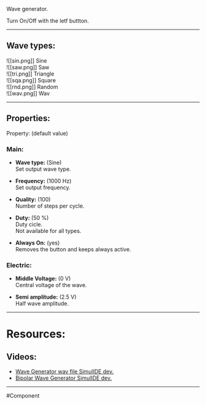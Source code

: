 Wave generator.

Turn On/Off with the letf buttton.

---

## Wave types:
![[sin.png]] Sine<br>
![[saw.png]] Saw<br>
![[tri.png]] Triangle<br>
![[sqa.png]] Square<br>
![[rnd.png]] Random<br>
![[wav.png]] Wav<br>

---

## Properties:
Property: (default value)

### Main:
- **Wave type:** (Sine)<br>
   Set output wave type.<br>

- **Frequency:**  (1000 Hz)<br>
   Set output frequency.<br>

- **Quality:** (100)<br>
   Number of steps per cycle.<br>

- **Duty:** (50 %)<br>
   Duty cicle.<br>
   Not available for all types.<br>

- **Always On:** (yes)<br>
   Removes the button and keeps always active.

### Electric:
- **Middle Voltage:** (0 V)<br>
   Central voltage of the wave.<br>

- **Semi amplitude:** (2.5 V)<br>
   Half wave amplitude. <br>

---

# Resources:

## Videos:
- [Wave Generator wav file SimulIDE dev.](https://www.youtube.com/watch?v=nqUfnXY_VJE)
- [Bipolar Wave Generator SimulIDE dev.](https://www.youtube.com/watch?v=Ez0m-O1AvVM)

---

#Component